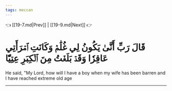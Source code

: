 ```yaml
---
tags: meccan
---
```


👈 [[19-7.md|Prev]] | [[19-9.md|Next]] 👉

# قَالَ رَبِّ أَنَّىٰ يَكُونُ لِي غُلَٰمٞ وَكَانَتِ ٱمۡرَأَتِي عَاقِرٗا وَقَدۡ بَلَغۡتُ مِنَ ٱلۡكِبَرِ عِتِيّٗا

He said, "My Lord, how will I have a boy when my wife has been barren and I have reached extreme old age

---


